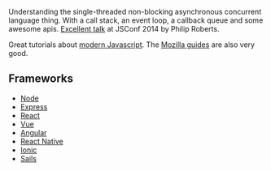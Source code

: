 

Understanding the single-threaded non-blocking asynchronous concurrent language thing. With a call stack, an event loop, a callback queue and some awesome apis. [Excellent talk](https://www.youtube.com/watch?v=8aGhZQkoFbQ) at JSConf 2014 by Philip Roberts.

Great tutorials about [modern Javascript](https://javascript.info/intro). The [Mozilla guides](https://developer.mozilla.org/en-US/docs/Web/JavaScript) are also very good.

## Frameworks
- [Node](https://nodejs.dev/learn/introduction-to-nodejs)
- [Express](https://expressjs.com/en/guide/routing.html)
- [React](https://reactjs.org/tutorial/tutorial.html)
- [Vue](https://vuejs.org/v2/guide/)
- [Angular](https://angular.io/tutorial)
- [React Native](https://facebook.github.io/react-native/docs/getting-started)
- [Ionic](https://ionicframework.com)
- [Sails](https://sailsjs.com/documentation/tutorials/full-stack-java-script-with-sails)
